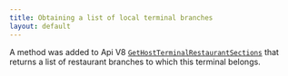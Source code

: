 ```yaml
---
title: Obtaining a list of local terminal branches
layout: default
---
```


A method was added to Api V8 [`GetHostTerminalRestaurantSections`](https://syrve.github.io/front.api.sdk/v8/html/M_Resto_Front_Api_IOperationService_GetHostTerminalRestaurantSections.htm) that returns a list of restaurant branches to which this terminal belongs.